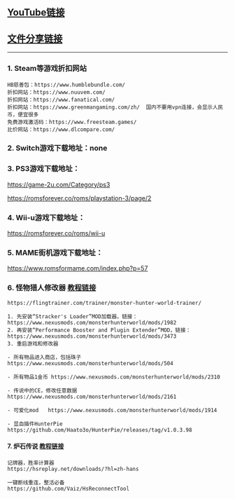 ## [YouTube链接](https://www.youtube.com/channel/UC1pC71o48POXQKlwRNM3l7A)

## [文件分享链接](https://github.com/xiaokashare/FileShare)

----

### 1. Steam等游戏折扣网站
```
HB慈善包：https://www.humblebundle.com/
折扣网站：https://www.nuuvem.com/
折扣网站：https://www.fanatical.com/
折扣网站：https://www.greenmangaming.com/zh/  国内不要用vpn连接，会显示人民币，便宜很多
免费游戏激活码：https://www.freesteam.games/
比价网站：https://www.dlcompare.com/
```

### 2. Switch游戏下载地址：none




### 3. PS3游戏下载地址：

https://game-2u.com/Category/ps3

https://romsforever.co/roms/playstation-3/page/2

### 4. Wii-u游戏下载地址： 

https://romsforever.co/roms/wii-u

### 5. MAME街机游戏下载地址：

https://www.romsformame.com/index.php?p=57

### 6. 怪物猎人修改器 [教程链接](https://youtu.be/ZMLqfSzUkRE)
```
https://flingtrainer.com/trainer/monster-hunter-world-trainer/

1. 先安装“Stracker's Loader”MOD加载器，链接：https://www.nexusmods.com/monsterhunterworld/mods/1982
2. 再安装“Performance Booster and Plugin Extender”MOD，链接：https://www.nexusmods.com/monsterhunterworld/mods/3473
3. 重启游戏和修改器

- 所有物品进入商店，包括珠子 https://www.nexusmods.com/monsterhunterworld/mods/504

- 所有物品1金币 https://www.nexusmods.com/monsterhunterworld/mods/2310

- 传说中的CE，修改任意数据  https://www.nexusmods.com/monsterhunterworld/mods/2161

- 可爱化mod   https://www.nexusmods.com/monsterhunterworld/mods/1914

- 显血插件HunterPie  https://github.com/Haato3o/HunterPie/releases/tag/v1.0.3.98
```
#### 7. 炉石传说  [教程链接](https://youtu.be/mJYORGAoRT4)
```
记牌器，胜率计算器
https://hsreplay.net/downloads/?hl=zh-hans

一键断线重连，整活必备
https://github.com/Vaiz/HsReconnectTool
```
